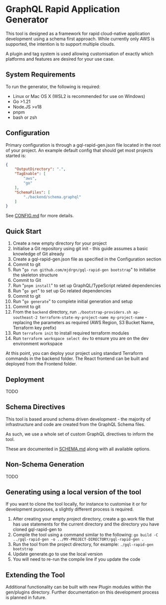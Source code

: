 # GraphQL Rapid Application Generator

This tool is designed as a framework for rapid cloud-native application development using a schema first approach.
While currently only AWS is supported, the intention is to support multiple clouds.

A plugin and tag system is used allowing customisation of exactly which platforms and features are desired for your use case.

## System Requirements
To run the generator, the following is required:
- Linux or Mac OS X (WSL2 is recommended for use on Windows)
- Go >1.21
- Node.JS >v18
- pnpm
- bash or zsh

## Configuration
Primary configuration is through a gql-rapid-gen.json file located in the root of your project.
An example default config that should get most projects started is:
```json
{
	"OutputDirectory": ".",
	"TagEnable": [
		"aws",
		"go"
	],
	"SchemaFiles": [
		"./backend/schema.graphql"
	]
}
```
See [CONFIG.md](./CONFIG.md) for more details.

## Quick Start
1. Create a new empty directory for your project
2. Initialise a Git repository using git init - this guide assumes a basic knowledge of Git already
3. Create a gql-rapid-gen.json file as specified in the Configuration section
4. Commit to git
5. Run "`go run github.com/mjdrgn/gql-rapid-gen bootstrap`" to initialise the skeleton structure
6. Commit to Git
7. Run "`pnpm install`" to set up GraphQL/TypeScript related dependencies
8. Run "`go get`" to set up Go related dependencies
9. Commit to git
10. Run "`go generate`" to complete initial generation and setup
11. Commit to git
12. From the `backend` directory, run `./bootstrap-providers.sh ap-southeast-2 terraform-state-my-project-name my-project-name` - replacing the parameters as required (AWS Region, S3 Bucket Name, Terraform key prefix)
13. Run `terraform init` to install required terraform modules
14. Run `terraform workspace select dev` to ensure you are on the dev environment workspace

At this point, you can deploy your project using standard Terraform commands in the backend folder.
The React frontend can be built and deployed from the Frontend folder.

## Deployment
TODO

## Schema Directives
This tool is based around schema driven development - the majority of infrastructure and code are created from the GraphQL Schema files.

As such, we use a whole set of custom GraphQL directives to inform the tool.

These are documented in [SCHEMA.md](./SCHEMA.md) along with all available options.

## Non-Schema Generation
TODO

## Generating using a local version of the tool
If you want to clone the tool locally, for instance to customise it or for development purposes, a slightly different process is required.
1. After creating your empty project directory, create a go.work file that has use statements for the current directory and the directory you have cloned gql-rapid-gen to
2. Compile the tool using a command similar to the following: `go build -C ../gql-rapid-gen -o ../MY-PROJECT-DIRECTORY/gql-rapid-gen .`
3. Run the tool from the project directory, for example: `./gql-rapid-gen bootstrap`
4. Update generate.go to use the local version
4. You will need to re-run the compile line if you update the code

## Extending the Tool
Additional functionality can be built with new Plugin modules within the gen/plugins directory.
Further documentation on this development process is planned in future.

